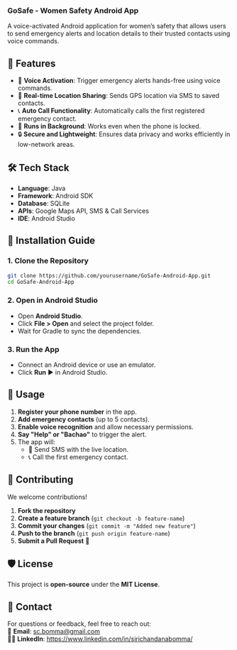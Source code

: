 ### **GoSafe - Women Safety Android App**  
A voice-activated Android application for women’s safety that allows users to send emergency alerts and location details to their trusted contacts using voice commands.

## **📌 Features**
- 📢 **Voice Activation**: Trigger emergency alerts hands-free using voice commands.
- 📍 **Real-time Location Sharing**: Sends GPS location via SMS to saved contacts.
- 📞 **Auto Call Functionality**: Automatically calls the first registered emergency contact.
- 🛑 **Runs in Background**: Works even when the phone is locked.
- 🔒 **Secure and Lightweight**: Ensures data privacy and works efficiently in low-network areas.


## **🛠 Tech Stack**
- **Language**: Java  
- **Framework**: Android SDK  
- **Database**: SQLite  
- **APIs**: Google Maps API, SMS & Call Services  
- **IDE**: Android Studio  

## **🚀 Installation Guide**
### **1. Clone the Repository**
```sh
git clone https://github.com/yourusername/GoSafe-Android-App.git
cd GoSafe-Android-App
```

### **2. Open in Android Studio**
- Open **Android Studio**.
- Click **File > Open** and select the project folder.
- Wait for Gradle to sync the dependencies.

### **3. Run the App**
- Connect an Android device or use an emulator.
- Click **Run** ▶️ in Android Studio.

## **🔧 Usage**
1. **Register your phone number** in the app.
2. **Add emergency contacts** (up to 5 contacts).
3. **Enable voice recognition** and allow necessary permissions.
4. **Say "Help" or "Bachao"** to trigger the alert.
5. The app will:
   - 📍 Send SMS with the live location.
   - 📞 Call the first emergency contact.

## **🤝 Contributing**
We welcome contributions!  
1. **Fork the repository**  
2. **Create a feature branch** (`git checkout -b feature-name`)  
3. **Commit your changes** (`git commit -m "Added new feature"`)  
4. **Push to the branch** (`git push origin feature-name`)  
5. **Submit a Pull Request** 🎉  


## **🛡️ License**
This project is **open-source** under the **MIT License**.

## **📩 Contact**
For questions or feedback, feel free to reach out:  
📧 **Email**: sc.bomma@gmail.com  
👩‍💻 **LinkedIn**: https://www.linkedin.com/in/sirichandanabomma/
